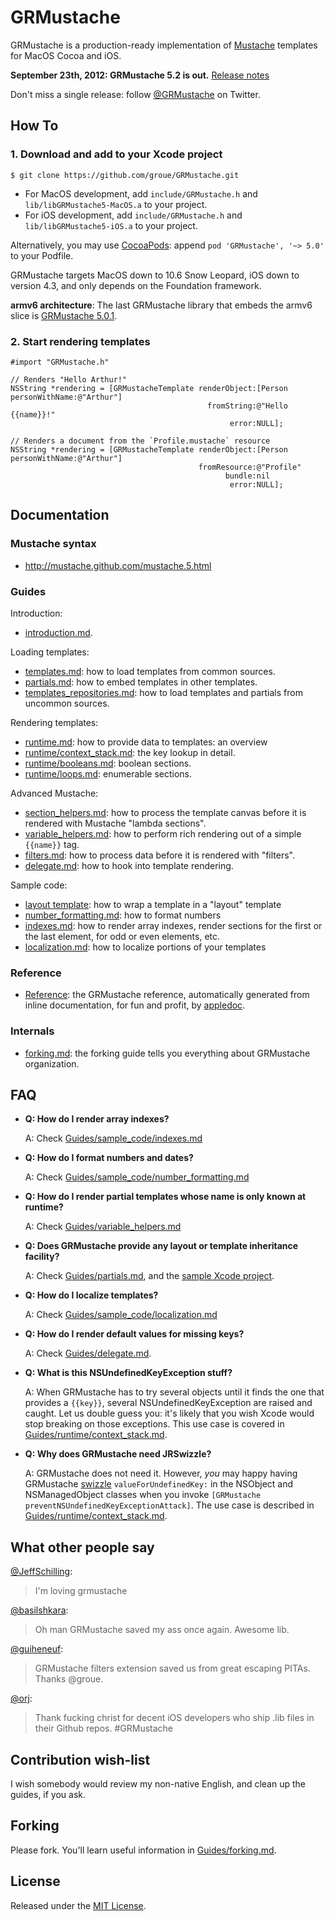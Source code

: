 GRMustache
==========

GRMustache is a production-ready implementation of [Mustache](http://mustache.github.com/) templates for MacOS Cocoa and iOS.

**September 23th, 2012: GRMustache 5.2 is out.** [Release notes](GRMustache/blob/master/RELEASE_NOTES.md)

Don't miss a single release: follow [@GRMustache](http://twitter.com/GRMustache) on Twitter.

How To
------

### 1. Download and add to your Xcode project

    $ git clone https://github.com/groue/GRMustache.git

- For MacOS development, add `include/GRMustache.h` and `lib/libGRMustache5-MacOS.a` to your project.
- For iOS development, add `include/GRMustache.h` and `lib/libGRMustache5-iOS.a` to your project.

Alternatively, you may use [CocoaPods](https://github.com/CocoaPods/CocoaPods): append `pod 'GRMustache', '~> 5.0'` to your Podfile.

GRMustache targets MacOS down to 10.6 Snow Leopard, iOS down to version 4.3, and only depends on the Foundation framework.

**armv6 architecture**: The last GRMustache library that embeds the armv6 slice is [GRMustache 5.0.1](https://github.com/groue/GRMustache/tree/v5.0.1).

### 2. Start rendering templates

```objc
#import "GRMustache.h"

// Renders "Hello Arthur!"
NSString *rendering = [GRMustacheTemplate renderObject:[Person personWithName:@"Arthur"]
                                            fromString:@"Hello {{name}}!"
                                                 error:NULL];

// Renders a document from the `Profile.mustache` resource
NSString *rendering = [GRMustacheTemplate renderObject:[Person personWithName:@"Arthur"]
                                          fromResource:@"Profile"
                                                bundle:nil
                                                 error:NULL];
```


Documentation
-------------

### Mustache syntax

- http://mustache.github.com/mustache.5.html

### Guides

Introduction:

- [introduction.md](GRMustache/blob/master/Guides/introduction.md).

Loading templates:

- [templates.md](GRMustache/blob/master/Guides/templates.md): how to load templates from common sources.
- [partials.md](GRMustache/blob/master/Guides/partials.md): how to embed templates in other templates.
- [templates_repositories.md](GRMustache/blob/master/Guides/template_repositories.md): how to load templates and partials from uncommon sources.

Rendering templates:

- [runtime.md](GRMustache/blob/master/Guides/runtime.md): how to provide data to templates: an overview
- [runtime/context_stack.md](GRMustache/blob/master/Guides/runtime/context_stack.md): the key lookup in detail.
- [runtime/booleans.md](GRMustache/blob/master/Guides/runtime/booleans.md): boolean sections.
- [runtime/loops.md](GRMustache/blob/master/Guides/runtime/loops.md): enumerable sections.

Advanced Mustache:

- [section_helpers.md](GRMustache/blob/master/Guides/section_helpers.md): how to process the template canvas before it is rendered with Mustache "lambda sections".
- [variable_helpers.md](GRMustache/blob/master/Guides/variable_helpers.md): how to perform rich rendering out of a simple `{{name}}` tag.
- [filters.md](GRMustache/blob/master/Guides/filters.md): how to process data before it is rendered with "filters".
- [delegate.md](GRMustache/blob/master/Guides/delegate.md): how to hook into template rendering.

Sample code:

- [layout template](../../../tree/master/Guides/sample_code/layout): how to wrap a template in a "layout" template
- [number_formatting.md](GRMustache/blob/master/Guides/sample_code/number_formatting.md): how to format numbers
- [indexes.md](GRMustache/blob/master/Guides/sample_code/indexes.md): how to render array indexes, render sections for the first or the last element, for odd or even elements, etc.
- [localization.md](GRMustache/blob/master/Guides/sample_code/localization.md): how to localize portions of your templates

### Reference

- [Reference](http://groue.github.com/GRMustache/Reference/): the GRMustache reference, automatically generated from inline documentation, for fun and profit, by [appledoc](http://gentlebytes.com/appledoc/).

### Internals

- [forking.md](GRMustache/blob/master/Guides/forking.md): the forking guide tells you everything about GRMustache organization.

FAQ
---

- **Q: How do I render array indexes?**
    
    A: Check [Guides/sample_code/indexes.md](GRMustache/blob/master/Guides/sample_code/indexes.md)

- **Q: How do I format numbers and dates?**
    
    A: Check [Guides/sample_code/number_formatting.md](GRMustache/blob/master/Guides/sample_code/number_formatting.md)

- **Q: How do I render partial templates whose name is only known at runtime?**

    A: Check [Guides/variable_helpers.md](GRMustache/blob/master/Guides/variable_helpers.md)

- **Q: Does GRMustache provide any layout or template inheritance facility?**
    
    A: Check [Guides/partials.md](GRMustache/blob/master/Guides/partials.md), and the [sample Xcode project](GRMustache/tree/master/Guides/sample_code/layout).

- **Q: How do I localize templates?**

    A: Check [Guides/sample_code/localization.md](GRMustache/blob/master/Guides/sample_code/localization.md)

- **Q: How do I render default values for missing keys?**

    A: Check [Guides/delegate.md](GRMustache/blob/master/Guides/delegate.md).

- **Q: What is this NSUndefinedKeyException stuff?**

    A: When GRMustache has to try several objects until it finds the one that provides a `{{key}}`, several NSUndefinedKeyException are raised and caught. Let us double guess you: it's likely that you wish Xcode would stop breaking on those exceptions. This use case is covered in [Guides/runtime/context_stack.md](GRMustache/blob/master/Guides/runtime/context_stack.md).

- **Q: Why does GRMustache need JRSwizzle?**

    A: GRMustache does not need it. However, *you* may happy having GRMustache [swizzle](http://www.mikeash.com/pyblog/friday-qa-2010-01-29-method-replacement-for-fun-and-profit.html) `valueForUndefinedKey:` in the NSObject and NSManagedObject classes when you invoke `[GRMustache preventNSUndefinedKeyExceptionAttack]`. The use case is described in [Guides/runtime/context_stack.md](GRMustache/blob/master/Guides/runtime/context_stack.md).

What other people say
---------------------

[@JeffSchilling](https://twitter.com/jeffschilling/status/142374437776408577):

> I'm loving grmustache

[@basilshkara](https://twitter.com/basilshkara/status/218569924296187904):

> Oh man GRMustache saved my ass once again. Awesome lib.

[@guiheneuf](https://twitter.com/guiheneuf/status/249061029978460160):

> GRMustache filters extension saved us from great escaping PITAs. Thanks @groue.

[@orj](https://twitter.com/orj/status/195310301820878848):

> Thank fucking christ for decent iOS developers who ship .lib files in their Github repos. #GRMustache



Contribution wish-list
----------------------

I wish somebody would review my non-native English, and clean up the guides, if you ask.


Forking
-------

Please fork. You'll learn useful information in [Guides/forking.md](GRMustache/blob/master/Guides/forking.md).


License
-------

Released under the [MIT License](GRMustache/blob/master/LICENSE).
